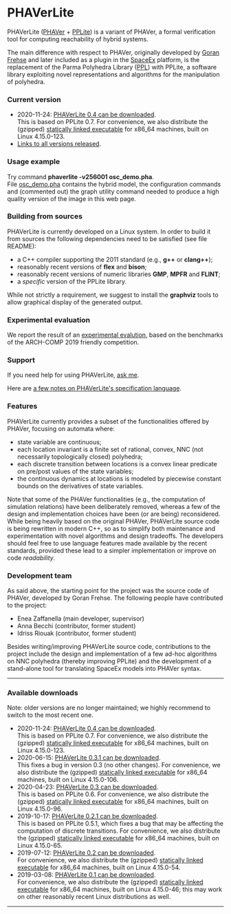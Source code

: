 # PHAVerLite

PHAVerLite (<a href="http://www-verimag.imag.fr/~frehse/phaver_web/index.html">PHAVer</a> +
<a href="https://github.com/ezaffanella/PPLite">PPLite</a>) is a variant of PHAVer,
a formal verification tool for computing reachability of hybrid systems.
<p>
The main difference with respect to PHAVer,
originally developed by <a href="https://sites.google.com/site/frehseg/">Goran Frehse</a>
and later included as a plugin in the <a href="http://spaceex.imag.fr/">SpaceEx</a> platform,
is the replacement of the Parma Polyhedra Library (<a href="https://www.bugseng.com/parma-polyhedra-library">PPL</a>)
with PPLite, a software library exploiting novel representations and algorithms for the manipulation of polyhedra.

<h3>Current version</h3>
<ul>
<li>
2020-11-24:
<a href="releases/phaverlite-0.4.tar.gz">PHAVerLite 0.4 can be downloaded</a>.
<br>
This is based on PPLite 0.7.
For convenience, we also distribute the (gzipped)
<a href="releases/phaverlite-0.4_static.gz">statically linked executable</a>
for x86_64 machines, built on Linux 4.15.0-123.
</li>
<li>
<a href="#downloads">Links to all versions released</a>.
</li>
</ul>

<h3>Usage example</h3>
Try command <strong>phaverlite -v256001 osc_demo.pha</strong>.
<br>
File <a href="osc_demo.pha">osc_demo.pha</a> contains the hybrid model,
the configuration commands and (commented out) the graph utility command
needed to produce a high quality version of the image in this web page.


<h3>Building from sources</h3>
PHAVerLite is currently developed on a Linux system.
In order to build it from sources the following
dependencies need to be satisfied (see file README):
<ul>
<li>a C++ compiler supporting the 2011 standard
(e.g., <strong>g++</strong> or <strong>clang++</strong>);</li>
<li>reasonably recent versions of <strong>flex</strong>
and <strong>bison</strong>;</li>
<li>reasonably recent versions of numeric libraries
<strong>GMP</strong>, <strong>MPFR</strong> and <strong>FLINT</strong>;</li>
<li>a <em>specific</em> version of the PPLite library.</li>
</ul>
While not strictly a requirement, we suggest to install the
<strong>graphviz</strong> tools to allow graphical display of
the generated output.

<h3>Experimental evaluation</h3>
We report the result of an
<a href="PHAVerLite-SAS2019.html">experimental evalution</a>,
based on the benchmarks of the ARCH-COMP 2019 friendly competition.

<h3>Support</h3>
If you need help for using PHAVerLite,
<a href="mailto:enea.zaffanella@unipr.it">ask me</a>.</em>
<p>
Here are <a href="PHAVerLite-syntax">a few notes on PHAVerLite's
specification language</a>.

<h3>Features</h3>
PHAVerLite currently provides a subset of the functionalities offered by PHAVer, focusing on automata where:
<ul>
<li>state variable are continuous;</li>
<li>each location invariant is a finite set of rational, convex,
NNC (not necessarily topologically closed) polyhedra;</li>
<li>each discrete transition between locations is a convex linear
predicate on pre/post values of the state variables;</li>
<li>the continuous dynamics at locations is modeled by
piecewise constant bounds on the derivatives of state variables.</li>
</ul>
Note that some of the PHAVer functionalities (e.g., the computation of simulation relations)
have been deliberately removed, whereas a few of the design and
implementation choices have been (or are being) reconsidered.
While being heavily based on the original PHAVer,
PHAVerLite source code is being rewritten in modern C++,
so as to simplify both maintenance and experimentation
with novel algorithms and design tradeoffs.
The developers should feel free to use language features made
available by the recent standards, provided these lead to
a simpler implementation or improve on code <em>readability</em>.

<h3>Development team</h3>
As said above, the starting point for the project was
the source code of PHAVer, developed by Goran Frehse.
The following people have contributed to the project:

<ul>
<li>Enea Zaffanella (main developer, supervisor)</li>
<li>Anna Becchi (contributor, former student)</li>
<li>Idriss Riouak (contributor, former student)</li>
</ul>

Besides writing/improving PHAVerLite source code,
contributions to the project include the design and implementation
of a few ad-hoc algorithms on NNC polyhedra (thereby improving PPLite)
and the development of a stand-alone tool for translating SpaceEx models into PHAVer syntax.

<HR>

<A NAME="downloads">
<h3>Available downloads</h3>
Note: older versions are no longer maintained; we highly recommend
to switch to the most recent one.
<ul>
<li>
2020-11-24:
<a href="releases/phaverlite-0.4.tar.gz">PHAVerLite 0.4 can be downloaded</a>.
<br>
This is based on PPLite 0.7.
For convenience, we also distribute the (gzipped)
<a href="releases/phaverlite-0.4_static.gz">statically linked executable</a>
for x86_64 machines, built on Linux 4.15.0-123.
</li>
<li>
2020-06-15:
<a href="releases/phaverlite-0.3.1.tar.gz">PHAVerLite 0.3.1 can be downloaded</a>.
<br>
This fixes a bug in version 0.3 (no other changes).
For convenience, we also distribute the (gzipped)
<a href="releases/phaverlite-0.3.1_static.gz">statically linked executable</a>
for x86_64 machines, built on Linux 4.15.0-106.
</li>
<li>
2020-04-23:
<a href="releases/phaverlite-0.3.tar.gz">PHAVerLite 0.3 can be downloaded</a>.
<br>
This is based on PPLite 0.6.
For convenience, we also distribute the (gzipped)
<a href="releases/phaverlite-0.3_static.gz">statically linked executable</a>
for x86_64 machines, built on Linux 4.15.0-96.
</li>
<li>2019-10-17:
<a href="releases/phaverlite-0.2.1.tar.gz">PHAVerLite 0.2.1 can be downloaded</a>.
<br>
This is based on PPLite 0.5.1, which fixes a bug that may be affecting
the computation of discrete transitions.
For convenience, we also distribute the (gzipped)
<a href="releases/phaverlite-0.2.1_static.gz">statically linked executable</a>
for x86_64 machines, built on Linux 4.15.0-65.
</li>
<li>2019-07-12:
<a href="releases/phaverlite-0.2.tar.gz">PHAVerLite 0.2 can be downloaded</a>.
<br>
For convenience, we also distribute the (gzipped)
<a href="releases/phaverlite-0.2_static.gz">statically linked executable</a>
for x86_64 machines, built on Linux 4.15.0-54.
</li>
<li>2019-03-08:
<a href="releases/phaverlite-0.1.tar.gz">PHAVerLite 0.1 can be downloaded</a>.
<br>
For convenience, we also
distribute the (gzipped)
<a href="releases/phaverlite-0.1_static.gz">statically linked executable</a>
for x86_64 machines, built on Linux 4.15.0-46;
this may work on other reasonably recent Linux distributions as well.
</li>
</ul>
 
<hr>
  
  
